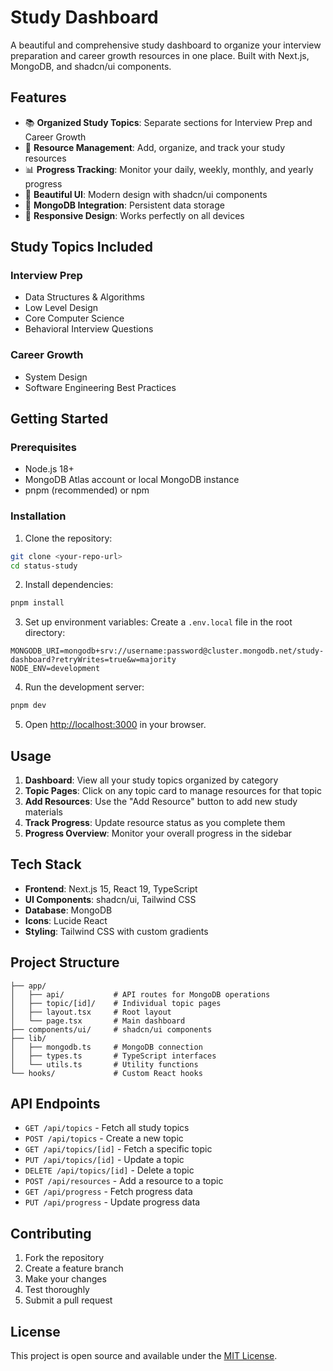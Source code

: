# Study Dashboard

A beautiful and comprehensive study dashboard to organize your interview preparation and career growth resources in one place. Built with Next.js, MongoDB, and shadcn/ui components.

## Features

- 📚 **Organized Study Topics**: Separate sections for Interview Prep and Career Growth
- 🎯 **Resource Management**: Add, organize, and track your study resources
- 📊 **Progress Tracking**: Monitor your daily, weekly, monthly, and yearly progress
- 🎨 **Beautiful UI**: Modern design with shadcn/ui components
- 💾 **MongoDB Integration**: Persistent data storage
- 📱 **Responsive Design**: Works perfectly on all devices

## Study Topics Included

### Interview Prep
- Data Structures & Algorithms
- Low Level Design
- Core Computer Science
- Behavioral Interview Questions

### Career Growth
- System Design
- Software Engineering Best Practices

## Getting Started

### Prerequisites

- Node.js 18+ 
- MongoDB Atlas account or local MongoDB instance
- pnpm (recommended) or npm

### Installation

1. Clone the repository:
```bash
git clone <your-repo-url>
cd status-study
```

2. Install dependencies:
```bash
pnpm install
```

3. Set up environment variables:
Create a `.env.local` file in the root directory:
```env
MONGODB_URI=mongodb+srv://username:password@cluster.mongodb.net/study-dashboard?retryWrites=true&w=majority
NODE_ENV=development
```

4. Run the development server:
```bash
pnpm dev
```

5. Open [http://localhost:3000](http://localhost:3000) in your browser.

## Usage

1. **Dashboard**: View all your study topics organized by category
2. **Topic Pages**: Click on any topic card to manage resources for that topic
3. **Add Resources**: Use the "Add Resource" button to add new study materials
4. **Track Progress**: Update resource status as you complete them
5. **Progress Overview**: Monitor your overall progress in the sidebar

## Tech Stack

- **Frontend**: Next.js 15, React 19, TypeScript
- **UI Components**: shadcn/ui, Tailwind CSS
- **Database**: MongoDB
- **Icons**: Lucide React
- **Styling**: Tailwind CSS with custom gradients

## Project Structure

```
├── app/
│   ├── api/           # API routes for MongoDB operations
│   ├── topic/[id]/    # Individual topic pages
│   ├── layout.tsx     # Root layout
│   └── page.tsx       # Main dashboard
├── components/ui/     # shadcn/ui components
├── lib/
│   ├── mongodb.ts     # MongoDB connection
│   ├── types.ts       # TypeScript interfaces
│   └── utils.ts       # Utility functions
└── hooks/             # Custom React hooks
```

## API Endpoints

- `GET /api/topics` - Fetch all study topics
- `POST /api/topics` - Create a new topic
- `GET /api/topics/[id]` - Fetch a specific topic
- `PUT /api/topics/[id]` - Update a topic
- `DELETE /api/topics/[id]` - Delete a topic
- `POST /api/resources` - Add a resource to a topic
- `GET /api/progress` - Fetch progress data
- `PUT /api/progress` - Update progress data

## Contributing

1. Fork the repository
2. Create a feature branch
3. Make your changes
4. Test thoroughly
5. Submit a pull request

## License

This project is open source and available under the [MIT License](LICENSE).
